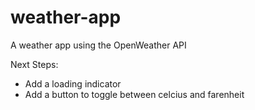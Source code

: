 # weather-app

A weather app using the OpenWeather API

Next Steps:

- Add a loading indicator
- Add a button to toggle between celcius and farenheit 




